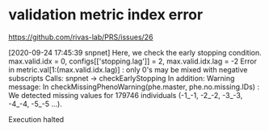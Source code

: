 # validation metric index error

https://github.com/rivas-lab/PRS/issues/26


[2020-09-24 17:45:39 snpnet] Here, we check the early stopping condition. max.valid.idx = 0, configs[['stopping.lag']] = 2, max.valid.idx.lag = -2
Error in metric.val[1:(max.valid.idx.lag)] :
  only 0's may be mixed with negative subscripts
Calls: snpnet -> checkEarlyStopping
In addition: Warning message:
In checkMissingPhenoWarning(phe.master, phe.no.missing.IDs) :
  We detected missing values for 179746 individuals (-1_-1, -2_-2, -3_-3, -4_-4, -5_-5 ...).

Execution halted

